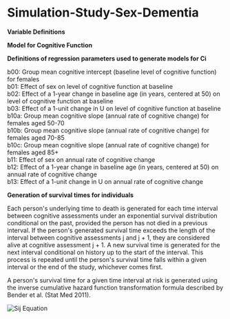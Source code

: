 # Simulation-Study-Sex-Dementia

**Variable Definitions**

**Model for Cognitive Function**

**Definitions of regression parameters used to generate models for Ci**

b00:   Group mean cognitive intercept (baseline level of cognitive function) for females<br />
b01:   Effect of sex on level of cognitive function at baseline<br />
b02:   Effect of a 1-year change in baseline age (in years, centered at 50) on level of cognitive function at baseline<br />
b03:   Effect of a 1-unit change in U on level of cognitive function at baseline<br />
b10a:  Group mean cognitive slope (annual rate of cognitive change) for females aged 50-70<br />
b10b:  Group mean cognitive slope (annual rate of cognitive change) for females aged 70-85<br />
b10c:  Group mean cognitive slope (annual rate of cognitive change) for females aged 85+<br />
b11:   Effect of sex on annual rate of cognitive change<br />
b12:   Effect of a 1-year change in baseline age (in years, centered at 50) on annual rate of cognitive change<br />
b13:   Effect of a 1-unit change in U on annual rate of cognitive change<br />

**Generation of survival times for individuals**  

Each person's underlying time to death is generated for each time interval between cognitive assessments under an exponential survival distribution conditional on the past, provided the person has not died in a previous interval.  If the person's generated survival time exceeds the length of the interval between cognitive assessments j and j + 1, they are considered alive at cognitive assessment j + 1. A new survival time is generated for the next interval conditional on history up to the start of the interval. This process is repeated until the person's survival time falls within a given interval or the end of the study, whichever comes first. <br />

A person's survival time for a given time interval at risk is generated using the inverse cumulative hazard function transformation formula described by Bender et al. (Stat Med 2011).

![Sij Equation]()




